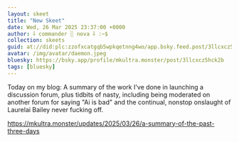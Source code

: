 ```yaml
---
layout: skeet
title: "New Skeet"
date: Wed, 26 Mar 2025 23:37:00 +0000
author: ⸸ commander ░ nova ⸸ :~$
collection: skeets
guid: at://did:plc:zzofxcatgqb5wpkqetnng4wo/app.bsky.feed.post/3llcxcz5hck2b
avatar: /img/avatar/daemon.jpeg
bluesky: https://bsky.app/profile/mkultra.monster/post/3llcxcz5hck2b
tags: [bluesky]
---
```


Today on my blog: A summary of the work I've done in launching a discussion forum, plus tidbits of nasty, including being moderated on another forum for saying "Ai is bad" and the continual, nonstop onslaught of Laurelai Bailey never fucking off.

<a href="https://mkultra.monster/updates/2025/03/26/a-summary-of-the-past-three-days" target="_blank">https://mkultra.monster/updates/2025/03/26/a-summary-of-the-past-three-days</a>
